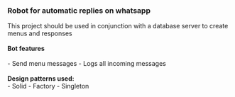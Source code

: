 <h3>Robot for automatic replies on whatsapp</h3>
This project should be used in conjunction with a database server to create menus and responses
<br/>
<br/>
<b>Bot features</b>
<br/>
<br/>
- Send menu messages
- Logs all incoming messages
<br/>
<br/>
<b>Design patterns used:</b><br/>
- Solid
- Factory
- Singleton
